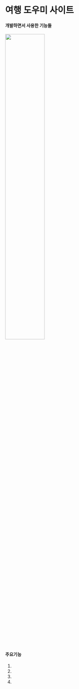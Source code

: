 # 여행 도우미 사이트

#### 개발하면서 사용한 기능들
<img src="https://user-images.githubusercontent.com/94040016/159264023-222900af-a306-4c79-bda4-300cfdf892c8.png" width="50%" height="50%"/>

#### 주요기능
1.
2.
3.
4.


